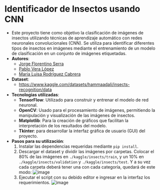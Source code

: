 # Identificador de Insectos usando CNN
- Este proyecto tiene como objetivo la clasificación de imágenes de insectos utilizando técnicas de aprendizaje automático con redes neuronales convolucionales (CNN). Se utiliza para identificar diferentes tipos de insectos en imágenes mediante el entrenamiento de un modelo de clasificación en un conjunto de imágenes etiquetadas.
- **Autores**:
   - [Jorge Florentino Serra](https://github.com/jorgefl8)
   - [Pablo Vera López](https://github.com/pablovl95)
   - [María Luisa Rodríguez Cabrera](https://github.com/marrodcab12)
- **Dataset**:
   - https://www.kaggle.com/datasets/hammaadali/insects-recognition/data
- **Tecnologias utilizadas**:
  - **TensorFlow**: Utilizado para construir y entrenar el modelo de red neuronal.
  - **OpenCV**: Usado para el procesamiento de imágenes, permitiendo la manipulación y visualización de las imágenes de insectos.
  - **Matplotlib**: Para la creación de gráficos que facilitan la interpretación de los resultados del modelo.
  - **Tkinter**: para desarrollar la interfaz gráfica de usuario (GUI) del proyecto. 
- **Pasos para su utilización**:
  1. Instalar las dependencias requeridas mediante `pip install`.
  2. Descargar el dataset y dividir las imágenes por carpetas. Colocar el 80% de las imágenes en `./kaggle/insects/train`, y un 10% en `./kaggle/insects/validation` y `./kaggle/insects/test`. Y a su vez cada carpeta deberá tener una con cada categoría, quedará de este modo: ![image](https://github.com/jorgefl8/MATI-TRABAJO/assets/124601548/c73c8505-d726-4f66-ace6-446247779ed7)
  3. Ejecutar el script con su debido editor e ingresar en la interfaz los requerimientos. 
![image](https://github.com/jorgefl8/inscetsId-cnn/assets/124601548/d92d6a70-6081-4b27-8129-bd720baadf59)
